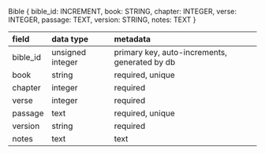 Bible
{
  bible_id: INCREMENT,
  book: STRING,
  chapter: INTEGER,
  verse: INTEGER,
  passage: TEXT,
  version: STRING,
  notes: TEXT
  }


| field    | data type        | metadata                                      |
| :------- | :--------------- | :-------------------------------------------- |
| bible_id | unsigned integer | primary key, auto-increments, generated by db |
| book     | string           | required, unique                              |
| chapter  | integer          | required                                      |
| verse    | integer          | required                                      |
| passage  | text             | required, unique                              |
| version  | string           | required                                      |
| notes    | text             | text                                          |
